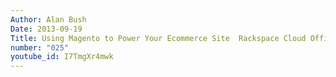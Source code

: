 ```yaml
---
Author: Alan Bush
Date: 2013-09-19
Title: Using Magento to Power Your Ecommerce Site  Rackspace Cloud Office Hours 9/19/13
number: "025"
youtube_id: I7TmgXr4mwk
---
```



